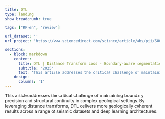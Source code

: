 ```yaml
---
title: DTL
type: landing
show_breadcrumb: true

tags: ["RP-en", "review"]

url_dataset: ''
url_project: 'https://www.sciencedirect.com/science/article/abs/pii/S0098300425002110'

sections:
  - block: markdown
    content:
      title: DTL | Distance Transform Loss - Boundary-aware segmentation of seismic data
      subtitle: '2025'
      text: 'This article addresses the critical challenge of maintaining boundary precision and structural continuity in complex geological settings. By leveraging distance transforms, DTL delivers more geologically coherent results across a range of seismic datasets and deep learning architectures.'
    design:
      columns: '1'
---
```


This article addresses the critical challenge of maintaining boundary precision and structural continuity in complex geological settings. By leveraging distance transforms, DTL delivers more geologically coherent results across a range of seismic datasets and deep learning architectures.
 
